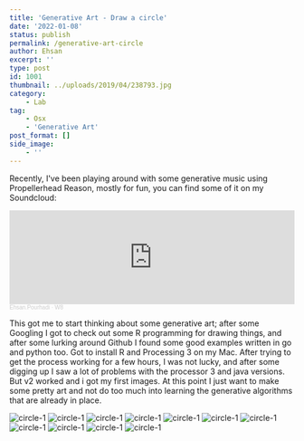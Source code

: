 ```yaml
---
title: 'Generative Art - Draw a circle'
date: '2022-01-08'
status: publish
permalink: /generative-art-circle
author: Ehsan
excerpt: ''
type: post
id: 1001
thumbnail: ../uploads/2019/04/238793.jpg
category:
    - Lab
tag:
    - Osx
    - 'Generative Art'
post_format: []
side_image:
    - ''
---
```

Recently, I've been playing around with some generative music using Propellerhead Reason, mostly for fun, you can find some of it on my Soundcloud:


<iframe width="100%" height="166" scrolling="no" frameborder="no" allow="autoplay" src="https://w.soundcloud.com/player/?url=https%3A//api.soundcloud.com/tracks/1172751727&color=%23ff5500&auto_play=false&hide_related=true&show_comments=false&show_user=true&show_reposts=false&show_teaser=false"></iframe><div style="font-size: 10px; color: #cccccc;line-break: anywhere;word-break: normal;overflow: hidden;white-space: nowrap;text-overflow: ellipsis; font-family: Interstate,Lucida Grande,Lucida Sans Unicode,Lucida Sans,Garuda,Verdana,Tahoma,sans-serif;font-weight: 100;"><a href="https://soundcloud.com/eprumental" title="Ehsan.Pourhadi" target="_blank" style="color: #cccccc; text-decoration: none;">Ehsan.Pourhadi</a> · <a href="https://soundcloud.com/eprumental/w8-1" title="W8" target="_blank" style="color: #cccccc; text-decoration: none;">W8</a></div>

This got me to start thinking about some generative art; after some Googling I got to check out some R programming for drawing things, and after some lurking around Github I found some good examples written in go and python too. Got to install R and Processing 3 on my Mac. After trying to get the process working for a few hours, I was not lucky, and after some digging up I saw a lot of problems with the processor 3 and java versions. But v2 worked and i got my first images.
At this point I just want to make some pretty art and not do too much into learning the generative algorithms that are already in place.

![circle-1](./circle-8+10.png)
![circle-1](./circle-1.png)
![circle-1](./circle-2.png)
![circle-1](./circle-5.png)
![circle-1](./circle-6.png)
![circle-1](./circle-7.png)
![circle-1](./circle-8.png)
![circle-1](./circle-9.png)
![circle-1](./circle-10.png)
![circle-1](./circle-16.png)
![circle-1](./circle-17.png)
